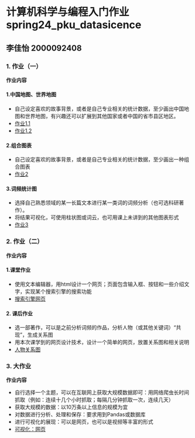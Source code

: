 # 计算机科学与编程入门作业 spring24_pku_datasicence
## 李佳怡 2000092408
### 1. 作业（一）  
**作业内容**  
#### 1.中国地图、世界地图  
* 自己设定喜欢的故事背景，或者是自己专业相关的统计数据，至少画出中国地图和世界地图，有兴趣还可以扩展到其他国家或者中国的省市县区地区。
* [作业1.1](Assignment%201.1.1%20map_world.html)
* [作业1.2](Assignment%201.1.2%20map_china.html)

#### 2.组合图表
* 自己设定喜欢的故事背景，或者是自己专业相关的统计数据，至少画出一种组合图表
* [作业2](Assignment%201.2%20bar_line_plot.html)

#### 3.词频统计图
* 选择自己熟悉领域的某一长篇文本进行某一类词的词频分析（也可选科研著作）。  
* 将结果可视化，可使用柱状图或词云，也可用课上未讲到的其他图表形式
* [作业3](Assignment%201.3%20wordcloud.html)

### 2. 作业（二）  
**作业内容**  
#### 1.课堂作业
* 使用文本编辑器，用html设计一个网页；页面包含输入框、按钮和一些介绍文字，实现某个搜索引擎的搜索功能  
* [搜索引擎网页](Assignment%202_class%20practice.html)

#### 2. 课后作业
* 选一部著作，可以是之前分析词频的作品，分析人物（或其他关键词）“共现”，生成关系图  
* 用本次课学到的网页设计技术，设计一个简单的网页，放置关系图和相关说明
* [人物关系图](Assignment%202%20作业.html)

### 3. 大作业  
**作业内容**  
* 自行选择一个主题，可以在互联网上获取大规模数据即可：用网络爬虫长时间抓取（例如：连续十几个小时抓取；每隔几分钟抓取一次，连续几天）
* 获取大规模的数据：以10万条以上信息的规模为宜
* 对数据进行分析、处理和保存：要求用到Pandas或数据库
* 进行可视化的展现：可以是网页，也可以是视频等丰富的形式 
* [可视化：网页](李佳怡%20大作业.html)

